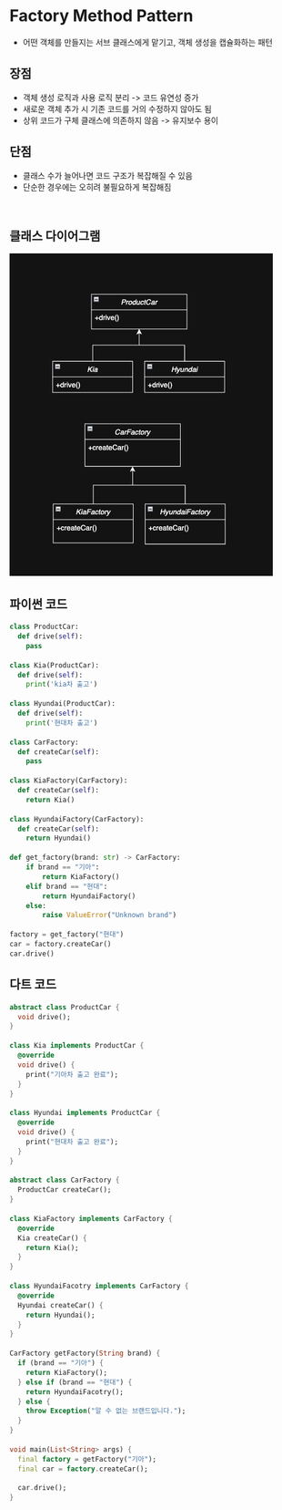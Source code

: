 # Factory Method Pattern

- 어떤 객체를 만들지는 서브 클래스에게 맡기고, 객체 생성을 캡슐화하는 패턴

## 장점

- 객체 생성 로직과 사용 로직 분리 -> 코드 유연성 증가
- 새로운 객체 추가 시 기존 코드를 거의 수정하지 않아도 됨
- 상위 코드가 구체 클래스에 의존하지 않음 -> 유지보수 용이

## 단점

- 클래스 수가 늘어나면 코드 구조가 복잡해질 수 있음
- 단순한 경우에는 오히려 불필요하게 복잡해짐

<br>

## 클래스 다이어그램

![img](/img/factory.png)

## 파이썬 코드

```py
class ProductCar:
  def drive(self):
    pass

class Kia(ProductCar):
  def drive(self):
    print('kia차 출고')

class Hyundai(ProductCar):
  def drive(self):
    print('현대차 출고')

class CarFactory:
  def createCar(self):
    pass

class KiaFactory(CarFactory):
  def createCar(self):
    return Kia()

class HyundaiFactory(CarFactory):
  def createCar(self):
    return Hyundai()

def get_factory(brand: str) -> CarFactory:
    if brand == "기아":
        return KiaFactory()
    elif brand == "현대":
        return HyundaiFactory()
    else:
        raise ValueError("Unknown brand")

factory = get_factory("현대")
car = factory.createCar()
car.drive()
```

## 다트 코드

```dart
abstract class ProductCar {
  void drive();
}

class Kia implements ProductCar {
  @override
  void drive() {
    print("기아차 출고 완료");
  }
}

class Hyundai implements ProductCar {
  @override
  void drive() {
    print("현대차 출고 완료");
  }
}

abstract class CarFactory {
  ProductCar createCar();
}

class KiaFactory implements CarFactory {
  @override
  Kia createCar() {
    return Kia();
  }
}

class HyundaiFacotry implements CarFactory {
  @override
  Hyundai createCar() {
    return Hyundai();
  }
}

CarFactory getFactory(String brand) {
  if (brand == "기아") {
    return KiaFactory();
  } else if (brand == "현대") {
    return HyundaiFacotry();
  } else {
    throw Exception("알 수 없는 브랜드입니다.");
  }
}

void main(List<String> args) {
  final factory = getFactory("기아");
  final car = factory.createCar();

  car.drive();
}
```
